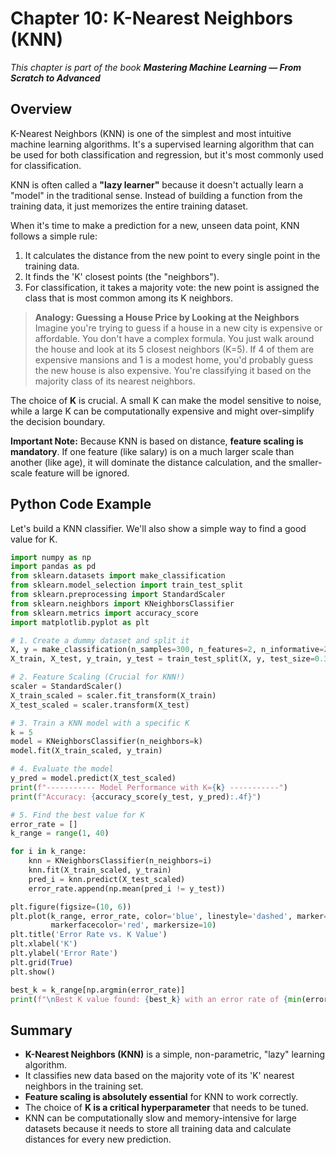 # Chapter 10: K-Nearest Neighbors (KNN)

_This chapter is part of the book **Mastering Machine Learning — From Scratch to Advanced**_

## Overview

K-Nearest Neighbors (KNN) is one of the simplest and most intuitive machine learning algorithms. It's a supervised learning algorithm that can be used for both classification and regression, but it's most commonly used for classification.

KNN is often called a **"lazy learner"** because it doesn't actually learn a "model" in the traditional sense. Instead of building a function from the training data, it just memorizes the entire training dataset.

When it's time to make a prediction for a new, unseen data point, KNN follows a simple rule:

1.  It calculates the distance from the new point to every single point in the training data.
2.  It finds the 'K' closest points (the "neighbors").
3.  For classification, it takes a majority vote: the new point is assigned the class that is most common among its K neighbors.

> **Analogy: Guessing a House Price by Looking at the Neighbors**
> Imagine you're trying to guess if a house in a new city is expensive or affordable. You don't have a complex formula. You just walk around the house and look at its 5 closest neighbors (K=5). If 4 of them are expensive mansions and 1 is a modest home, you'd probably guess the new house is also expensive. You're classifying it based on the majority class of its nearest neighbors.

The choice of **K** is crucial. A small K can make the model sensitive to noise, while a large K can be computationally expensive and might over-simplify the decision boundary.

**Important Note:** Because KNN is based on distance, **feature scaling is mandatory**. If one feature (like salary) is on a much larger scale than another (like age), it will dominate the distance calculation, and the smaller-scale feature will be ignored.

## Python Code Example

Let's build a KNN classifier. We'll also show a simple way to find a good value for K.

```python
import numpy as np
import pandas as pd
from sklearn.datasets import make_classification
from sklearn.model_selection import train_test_split
from sklearn.preprocessing import StandardScaler
from sklearn.neighbors import KNeighborsClassifier
from sklearn.metrics import accuracy_score
import matplotlib.pyplot as plt

# 1. Create a dummy dataset and split it
X, y = make_classification(n_samples=300, n_features=2, n_informative=2, n_redundant=0, random_state=42)
X_train, X_test, y_train, y_test = train_test_split(X, y, test_size=0.3, random_state=42)

# 2. Feature Scaling (Crucial for KNN!)
scaler = StandardScaler()
X_train_scaled = scaler.fit_transform(X_train)
X_test_scaled = scaler.transform(X_test)

# 3. Train a KNN model with a specific K
k = 5
model = KNeighborsClassifier(n_neighbors=k)
model.fit(X_train_scaled, y_train)

# 4. Evaluate the model
y_pred = model.predict(X_test_scaled)
print(f"----------- Model Performance with K={k} -----------")
print(f"Accuracy: {accuracy_score(y_test, y_pred):.4f}")

# 5. Find the best value for K
error_rate = []
k_range = range(1, 40)

for i in k_range:
    knn = KNeighborsClassifier(n_neighbors=i)
    knn.fit(X_train_scaled, y_train)
    pred_i = knn.predict(X_test_scaled)
    error_rate.append(np.mean(pred_i != y_test))

plt.figure(figsize=(10, 6))
plt.plot(k_range, error_rate, color='blue', linestyle='dashed', marker='o',
         markerfacecolor='red', markersize=10)
plt.title('Error Rate vs. K Value')
plt.xlabel('K')
plt.ylabel('Error Rate')
plt.grid(True)
plt.show()

best_k = k_range[np.argmin(error_rate)]
print(f"\nBest K value found: {best_k} with an error rate of {min(error_rate):.4f}")
```

## Summary

- **K-Nearest Neighbors (KNN)** is a simple, non-parametric, "lazy" learning algorithm.
- It classifies new data based on the majority vote of its 'K' nearest neighbors in the training set.
- **Feature scaling is absolutely essential** for KNN to work correctly.
- The choice of **K is a critical hyperparameter** that needs to be tuned.
- KNN can be computationally slow and memory-intensive for large datasets because it needs to store all training data and calculate distances for every new prediction.

